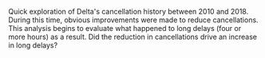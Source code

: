 Quick exploration of Delta's cancellation history between 2010 and 2018.  During this time, obvious improvements were made to reduce cancellations. This analysis begins to evaluate what happened to long delays (four or more hours) as a result.  Did the reduction in cancellations drive an increase in long delays?
